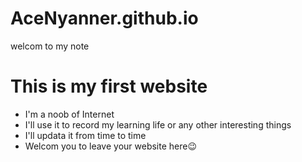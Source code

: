 # AceNyanner.github.io
welcom to my note

# This is my first website 

- I'm a noob of Internet
- I'll use it to record my learning life or any other interesting things
- I'll updata it from time to time
- Welcom you to leave your website here😉
